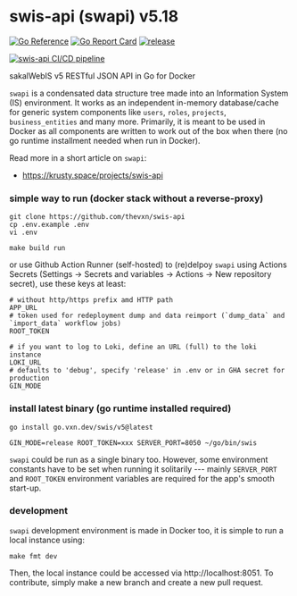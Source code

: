 # swis-api (swapi) v5.18

[![Go Reference](https://pkg.go.dev/badge/go.vxn.dev/swis/v5.svg)](https://pkg.go.dev/go.vxn.dev/swis/v5)
[![Go Report Card](https://goreportcard.com/badge/go.vxn.dev/swis/v5)](https://goreportcard.com/report/go.vxn.dev/swis/v5)
[![release](https://img.shields.io/github/release/thevxn/swis-api.svg?style=flat-square)](https://github.com/thevxn/swis-api/releases/latest)

[![swis-api CI/CD pipeline](https://github.com/thevxn/swis-api/actions/workflows/deployment.yml/badge.svg?branch=master)](https://github.com/thevxn/swis-api/actions/workflows/deployment.yml)

sakalWebIS v5 RESTful JSON API in Go for Docker

`swapi` is a condensated data structure tree made into an Information System (IS) environment. It works as an independent in-memory database/cache for generic system components like `users`, `roles`, `projects`, `business_entities` and many more. Primarily, it is meant to be used in Docker as all components are written to work out of the box when there (no go runtime installment needed when run in Docker).

Read more in a short article on `swapi`:

+ https://krusty.space/projects/swis-api

### simple way to run (docker stack without a reverse-proxy)

```
git clone https://github.com/thevxn/swis-api
cp .env.example .env
vi .env

make build run
```

or use Github Action Runner (self-hosted) to (re)delpoy `swapi` using Actions Secrets (Settings -> Secrets and variables -> Actions -> New repository secret), use these keys at least:
```
# without http/https prefix amd HTTP path
APP_URL 
# token used for redeployment dump and data reimport (`dump_data` and `import_data` workflow jobs)
ROOT_TOKEN

# if you want to log to Loki, define an URL (full) to the loki instance
LOKI_URL
# defaults to 'debug', specify 'release' in .env or in GHA secret for production
GIN_MODE
```

### install latest binary (go runtime installed required)

```
go install go.vxn.dev/swis/v5@latest

GIN_MODE=release ROOT_TOKEN=xxx SERVER_PORT=8050 ~/go/bin/swis
```

`swapi` could be run as a single binary too. However, some environment constants have to be set when running it solitarily --- mainly `SERVER_PORT` and `ROOT_TOKEN` environment variables are required for the app's smooth start-up. 

### development

`swapi` development environment is made in Docker too, it is simple to run a local instance using:

```
make fmt dev
```

Then, the local instance could be accessed via http://localhost:8051. To contribute, simply make a new branch and create a new pull request.
